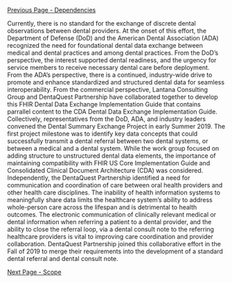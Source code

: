 [Previous Page - Dependencies](dependencies.html)

Currently, there is no standard for the exchange of discrete dental observations between dental providers. At the onset of this effort, the Department of Defense (DoD) and the American Dental Association (ADA) recognized the need for foundational dental data exchange between medical and dental practices and among dental practices. From the DoD’s perspective, the interest supported dental readiness, and the urgency for service members to receive necessary dental care before deployment. From the ADA’s perspective, there is a continued, industry-wide drive to promote and enhance standardized and structured dental data for seamless interoperability.  From the commercial perspective, Lantana Consulting Group and DentaQuest Partnership have collaborated together to develop this FHIR Dental Data Exchange Implementation Guide that contains parrallel content to the CDA Dental Data Exchange Implementation Guide.
Collectively, representatives from the DoD, ADA, and industry leaders convened the Dental Summary Exchange Project in early Summer 2019. The first project milestone was to identify key data concepts that could successfully transmit a dental referral between two dental systems, or between a medical and a dental system. While the work group focused on adding structure to unstructured dental data elements, the importance of maintaining compatibility with FHIR US Core Implementation Guide and Consolidated Clinical Document Architecture (CDA) was considered.
Independently, the DentaQuest Partnership identified a need for communication and coordination of care between oral health providers and other health care disciplines. The inability of health information systems to meaningfully share data limits the healthcare system’s ability to address whole-person care across the lifespan and is detrimental to health outcomes. The electronic communication of clinically relevant medical or dental information when referring a patient to a dental provider, and the ability to close the referral loop, via a dental consult note to the referring healthcare providers is vital to improving care coordination and provider collaboration. DentaQuest Partnership joined this collaborative effort in the Fall of 2019 to merge their requirements into the development of a standard dental referral and dental consult note.  


[Next Page - Scope](scope.html)